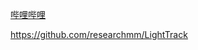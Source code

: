 [哔哩哔哩](https://www.bilibili.com/video/BV1r54y1V7EC?from=search&seid=2715753581976241789)

https://github.com/researchmm/LightTrack

